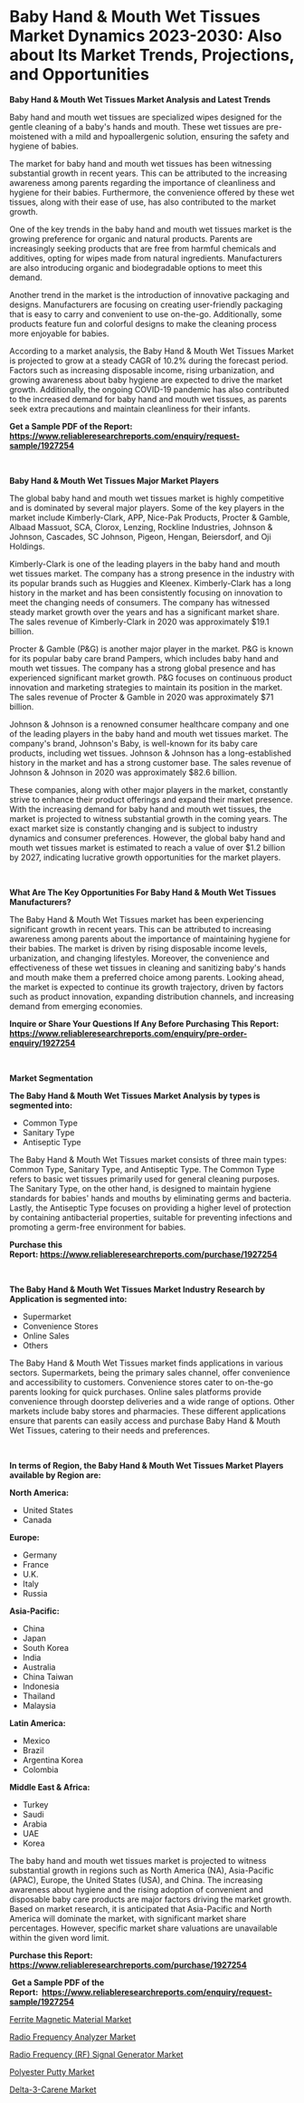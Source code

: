 <p><h1>Baby Hand & Mouth Wet Tissues Market Dynamics 2023-2030: Also about Its Market Trends, Projections, and Opportunities</h1></p><p><strong>Baby Hand & Mouth Wet Tissues Market Analysis and Latest Trends</strong></p>
<p><p>Baby hand and mouth wet tissues are specialized wipes designed for the gentle cleaning of a baby's hands and mouth. These wet tissues are pre-moistened with a mild and hypoallergenic solution, ensuring the safety and hygiene of babies.</p><p>The market for baby hand and mouth wet tissues has been witnessing substantial growth in recent years. This can be attributed to the increasing awareness among parents regarding the importance of cleanliness and hygiene for their babies. Furthermore, the convenience offered by these wet tissues, along with their ease of use, has also contributed to the market growth.</p><p>One of the key trends in the baby hand and mouth wet tissues market is the growing preference for organic and natural products. Parents are increasingly seeking products that are free from harmful chemicals and additives, opting for wipes made from natural ingredients. Manufacturers are also introducing organic and biodegradable options to meet this demand.</p><p>Another trend in the market is the introduction of innovative packaging and designs. Manufacturers are focusing on creating user-friendly packaging that is easy to carry and convenient to use on-the-go. Additionally, some products feature fun and colorful designs to make the cleaning process more enjoyable for babies.</p><p>According to a market analysis, the Baby Hand & Mouth Wet Tissues Market is projected to grow at a steady CAGR of 10.2% during the forecast period. Factors such as increasing disposable income, rising urbanization, and growing awareness about baby hygiene are expected to drive the market growth. Additionally, the ongoing COVID-19 pandemic has also contributed to the increased demand for baby hand and mouth wet tissues, as parents seek extra precautions and maintain cleanliness for their infants.</p></p>
<p><strong>Get a Sample PDF of the Report:&nbsp; <a href="https://www.reliableresearchreports.com/enquiry/request-sample/1927254">https://www.reliableresearchreports.com/enquiry/request-sample/1927254</a></strong></p>
<p>&nbsp;</p>
<p><strong>Baby Hand & Mouth Wet Tissues Major Market Players</strong></p>
<p><p>The global baby hand and mouth wet tissues market is highly competitive and is dominated by several major players. Some of the key players in the market include Kimberly-Clark, APP, Nice-Pak Products, Procter & Gamble, Albaad Massuot, SCA, Clorox, Lenzing, Rockline Industries, Johnson & Johnson, Cascades, SC Johnson, Pigeon, Hengan, Beiersdorf, and Oji Holdings.</p><p>Kimberly-Clark is one of the leading players in the baby hand and mouth wet tissues market. The company has a strong presence in the industry with its popular brands such as Huggies and Kleenex. Kimberly-Clark has a long history in the market and has been consistently focusing on innovation to meet the changing needs of consumers. The company has witnessed steady market growth over the years and has a significant market share. The sales revenue of Kimberly-Clark in 2020 was approximately $19.1 billion.</p><p>Procter & Gamble (P&G) is another major player in the market. P&G is known for its popular baby care brand Pampers, which includes baby hand and mouth wet tissues. The company has a strong global presence and has experienced significant market growth. P&G focuses on continuous product innovation and marketing strategies to maintain its position in the market. The sales revenue of Procter & Gamble in 2020 was approximately $71 billion.</p><p>Johnson & Johnson is a renowned consumer healthcare company and one of the leading players in the baby hand and mouth wet tissues market. The company's brand, Johnson's Baby, is well-known for its baby care products, including wet tissues. Johnson & Johnson has a long-established history in the market and has a strong customer base. The sales revenue of Johnson & Johnson in 2020 was approximately $82.6 billion.</p><p>These companies, along with other major players in the market, constantly strive to enhance their product offerings and expand their market presence. With the increasing demand for baby hand and mouth wet tissues, the market is projected to witness substantial growth in the coming years. The exact market size is constantly changing and is subject to industry dynamics and consumer preferences. However, the global baby hand and mouth wet tissues market is estimated to reach a value of over $1.2 billion by 2027, indicating lucrative growth opportunities for the market players.</p></p>
<p>&nbsp;</p>
<p><strong>What Are The Key Opportunities For Baby Hand & Mouth Wet Tissues Manufacturers?</strong></p>
<p><p>The Baby Hand & Mouth Wet Tissues market has been experiencing significant growth in recent years. This can be attributed to increasing awareness among parents about the importance of maintaining hygiene for their babies. The market is driven by rising disposable income levels, urbanization, and changing lifestyles. Moreover, the convenience and effectiveness of these wet tissues in cleaning and sanitizing baby's hands and mouth make them a preferred choice among parents. Looking ahead, the market is expected to continue its growth trajectory, driven by factors such as product innovation, expanding distribution channels, and increasing demand from emerging economies.</p></p>
<p><strong>Inquire or Share Your Questions If Any Before Purchasing This Report: <a href="https://www.reliableresearchreports.com/enquiry/pre-order-enquiry/1927254">https://www.reliableresearchreports.com/enquiry/pre-order-enquiry/1927254</a></strong></p>
<p>&nbsp;</p>
<p><strong>Market Segmentation</strong></p>
<p><strong>The Baby Hand & Mouth Wet Tissues Market Analysis by types is segmented into:</strong></p>
<p><ul><li>Common Type</li><li>Sanitary Type</li><li>Antiseptic Type</li></ul></p>
<p><p>The Baby Hand & Mouth Wet Tissues market consists of three main types: Common Type, Sanitary Type, and Antiseptic Type. The Common Type refers to basic wet tissues primarily used for general cleaning purposes. The Sanitary Type, on the other hand, is designed to maintain hygiene standards for babies' hands and mouths by eliminating germs and bacteria. Lastly, the Antiseptic Type focuses on providing a higher level of protection by containing antibacterial properties, suitable for preventing infections and promoting a germ-free environment for babies.</p></p>
<p><strong>Purchase this Report:&nbsp;<a href="https://www.reliableresearchreports.com/purchase/1927254">https://www.reliableresearchreports.com/purchase/1927254</a></strong></p>
<p>&nbsp;</p>
<p><strong>The Baby Hand & Mouth Wet Tissues Market Industry Research by Application is segmented into:</strong></p>
<p><ul><li>Supermarket</li><li>Convenience Stores</li><li>Online Sales</li><li>Others</li></ul></p>
<p><p>The Baby Hand & Mouth Wet Tissues market finds applications in various sectors. Supermarkets, being the primary sales channel, offer convenience and accessibility to customers. Convenience stores cater to on-the-go parents looking for quick purchases. Online sales platforms provide convenience through doorstep deliveries and a wide range of options. Other markets include baby stores and pharmacies. These different applications ensure that parents can easily access and purchase Baby Hand & Mouth Wet Tissues, catering to their needs and preferences.</p></p>
<p>&nbsp;</p>
<p><strong>In terms of Region, the Baby Hand & Mouth Wet Tissues Market Players available by Region are:</strong></p>
<p>
    <p> <strong> North America: </strong>
        <ul>
            <li>United States</li>
            <li>Canada</li>
        </ul>
        </p> 
    <p> <strong> Europe: </strong>
        <ul>
            <li>Germany</li>
            <li>France</li>
            <li>U.K.</li>
            <li>Italy</li>
            <li>Russia</li>
        </ul>
        </p> 
    <p> <strong> Asia-Pacific: </strong>
        <ul>
            <li>China</li>
            <li>Japan</li>
            <li>South Korea</li>
            <li>India</li>
            <li>Australia</li>
            <li>China Taiwan</li>
            <li>Indonesia</li>
            <li>Thailand</li>
            <li>Malaysia</li>
        </ul>
        </p> 
    <p> <strong> Latin America: </strong>
        <ul>
            <li>Mexico</li>
            <li>Brazil</li>
            <li>Argentina Korea</li>
            <li>Colombia</li>
        </ul>
        </p> 
    <p> <strong> Middle East & Africa: </strong>
        <ul>
            <li>Turkey</li>
            <li>Saudi</li>
            <li>Arabia</li>
            <li>UAE</li>
            <li>Korea</li>
        </ul>
    </p>
    </p>
<p><p>The baby hand and mouth wet tissues market is projected to witness substantial growth in regions such as North America (NA), Asia-Pacific (APAC), Europe, the United States (USA), and China. The increasing awareness about hygiene and the rising adoption of convenient and disposable baby care products are major factors driving the market growth. Based on market research, it is anticipated that Asia-Pacific and North America will dominate the market, with significant market share percentages. However, specific market share valuations are unavailable within the given word limit.</p></p>
<p><strong>Purchase this Report: <a href="https://www.reliableresearchreports.com/purchase/1927254">https://www.reliableresearchreports.com/purchase/1927254</a></strong></p>
<p>&nbsp;<strong>Get a Sample PDF of the Report:&nbsp;&nbsp;<a href="https://www.reliableresearchreports.com/enquiry/request-sample/1927254">https://www.reliableresearchreports.com/enquiry/request-sample/1927254</a></strong></p>
<p><strong></strong></p>
<p><p><a href="https://medium.com/@ameliahaleyi77567/ferrite-magnetic-material-market-insight-market-trends-growth-forecasted-from-2023-to-2030-e4be86deafd1">Ferrite Magnetic Material Market</a></p><p><a href="https://github.com/Chiragrp24/Market-Research-Report-List-1/blob/main/radio-frequency-analyzer-market.md">Radio Frequency Analyzer Market</a></p><p><a href="https://github.com/Chiragrp23/Market-Research-Report-List-1/blob/main/radio-frequency-rf-signal-generator-market.md">Radio Frequency (RF) Signal Generator Market</a></p><p><a href="https://medium.com/@itzelheller546/polyester-putty-market-share-evolution-and-market-growth-trends-2023-2030-c45f5558249f">Polyester Putty Market</a></p><p><a href="https://www.linkedin.com/pulse/decoding-delta-3-carene-market-deep-dive-latest-trends-6zyce/">Delta-3-Carene Market</a></p></p>